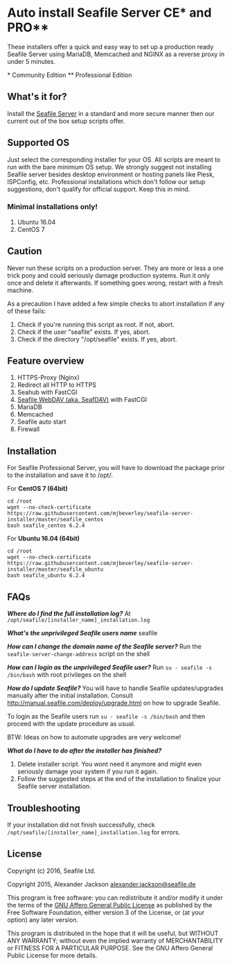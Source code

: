 # Auto install Seafile Server CE* and PRO**

These installers offer a quick and easy way to set up a production ready Seafile Server using MariaDB, Memcached and NGINX as a reverse proxy in under 5 minutes.

\* Community Edition
** Professional Edition

## What's it for?

Install the [Seafile Server](http://seafile.com/en/home/) in a standard and more secure manner then our current out of the box setup scripts offer.


## Supported OS

Just select the corresponding installer for your OS. All scripts are meant to run with the bare minimum OS setup. We strongly suggest not installing Seafile server besides desktop environment or hosting panels like Plesk, ISPConfig, etc. Professional installations which don't follow our setup suggestions, don't qualify for official support. Keep this in mind.

### Minimal installations only!

1. Ubuntu 16.04
2. CentOS 7

## Caution
Never run these scripts on a production server. They are more or less a one trick pony and could seriously damage production systems. Run it only once and
delete it afterwards. If something goes wrong, restart with a fresh machine.

As a precaution I have added a few simple checks to abort installation if any of these fails:

1. Check if you're running this script as root. If not, abort.
2. Check if the user "seafile" exists. If yes, abort.
3. Check if the directory "/opt/seafile" exists. If yes, abort.


## Feature overview
1. HTTPS-Proxy (Nginx)
2. Redirect all HTTP to HTTPS
2. Seahub with FastCGI
3. [Seafile WebDAV (aka. SeafDAV)](http://manual.seafile.com/extension/webdav.html) with FastCGI
4. MariaDB
5. Memcached
6. Seafile auto start
7. Firewall


## Installation

For Seafile Professional Server, you will have to download the package prior to the installation and save it to /opt/.

For **CentOS 7 (64bit)**

    cd /root
    wget --no-check-certificate https://raw.githubusercontent.com/mjbeverley/seafile-server-installer/master/seafile_centos
    bash seafile_centos 6.2.4

For **Ubuntu 16.04 (64bit)**

    cd /root
    wget --no-check-certificate https://raw.githubusercontent.com/mjbeverley/seafile-server-installer/master/seafile_ubuntu
    bash seafile_ubuntu 6.2.4


## FAQs

***Where do I find the full installation log?***
At `/opt/seafile/[installer_name]_installation.log`

***What's the unprivileged Seafile users name***
seafile

***How can I change the domain name of the Seafile server?***
Run the `seafile-server-change-address` script on the shell

***How can I login as the unprivileged Seafile user?***
Run `su - seafile -s /bin/bash` with root privileges on the shell

***How do I update Seafile?***
You will have to handle Seafile updates/upgrades manually after the initial installation. Consult http://manual.seafile.com/deploy/upgrade.html on how to upgrade Seafile.

To login as the Seafile users run `su - seafile -s /bin/bash` and then proceed with the update procedure as usual.

BTW: Ideas on how to automate upgrades are very welcome!

***What do I have to do after the installer has finished?***
1. Delete installer script. You wont need it anymore and might even seriously damage your system if you run it again.
2. Follow the suggested steps at the end of the installation to finalize your Seafile server installation.

## Troubleshooting
If your installation did not finish successfully, check `/opt/seafile/[installer_name]_installation.log` for errors.


## License

Copyright (c) 2016, Seafile Ltd.

Copyright 2015, Alexander Jackson <alexander.jackson@seafile.de>

This program is free software: you can redistribute it and/or modify
it under the terms of the [GNU Affero General Public License](http://www.gnu.org/licenses/agpl-3.0.html) as published by
the Free Software Foundation, either version 3 of the License, or
(at your option) any later version.

This program is distributed in the hope that it will be useful,
but WITHOUT ANY WARRANTY; without even the implied warranty of
MERCHANTABILITY or FITNESS FOR A PARTICULAR PURPOSE.  See the
GNU Affero General Public License for more details.
